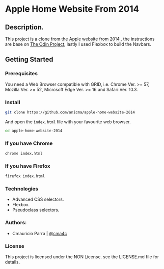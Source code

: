 # Apple Home Website From 2014

## Description.

This project is a clone from [the Apple website from 2014.](http://web.archive.org/web/20140301004258/http://www.apple.com/), the instructions are base on [The Odin Project](https://www.theodinproject.com/courses/html5-and-css3/lessons/building-with-backgrounds-and-gradients), lastly I used Flexbox to build the Navbars.

## Getting Started

### Prerequisites

You need a Web Browser compatible with GRID, i.e. Chrome Ver. >= 57, Mozilla Ver. >= 52, Microsoft Edge Ver. >= 16 and Safari Ver. 10.3.

### Install

```sh
git clone https://github.com/anicma/apple-home-website-2014
```
And open the `index.html` file with your favourite web browser.

```sh
cd apple-home-website-2014
```
### If you have Chrome

```sh
chrome index.html
```

### If you have Firefox

```sh
firefox index.html
```

### Technologies  

 - Advanced CSS selectors.
 - Flexbox.
 - Pseudoclass selectors.
 
### Authors:

- Cmauricio Parra | [@cma4c](https://twitter.com/@cma4c)

### License

This project is licensed under the NON License. see the LICENSE.md file for details.
